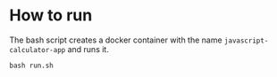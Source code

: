 # How to run

The bash script creates a docker container with the name `javascript-calculator-app` and runs it.
```
bash run.sh
```